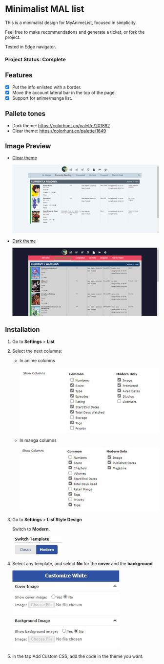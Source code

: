 # Minimalist MAL list

This is a minimalist design for MyAnimeList, focused in simplicity.

Feel free to make recommendations and generate a ticket, or fork the project.  

Tested in Edge navigator.

### Project Status: Complete

## Features
- [x] Put the info enlisted with a border.
- [x] Move the account lateral bar in the top of the page.
- [x] Support for anime/manga list.

## Pallete tones 
* Dark theme: https://colorhunt.co/palette/201882
* Clear theme: https://colorhunt.co/palette/1649 

## Image Preview
* [Clear theme](ClearTheme.CSS)

    ![white](assets/White-theme-preview.png)

* [Dark theme](DarkTheme.CSS)
    
    ![dark](assets/Dark-theme-preview.png)
    
## Installation
1. Go to **Settings** > **List**
2. Select the next columns: 
    * In anime columns 
    
        ![Anime-columns](assets/Anime-columns.jpg)
    
    * In manga columns 
    
        ![Manga-columns](assets/Manga-Columns.jpg)
     
3. Go to **Settings** > **List Style Design**

    Switch to **Modern**. 

    ![Switch-Template](assets/Switch.jpg)
     
4. Select any template, and select **No** 
for the **cover** and the **background**

    ![Cover-Non](assets/Cover-non.jpg) 
    
5. In the tap Add Custom CSS, add the code in the theme you want.
